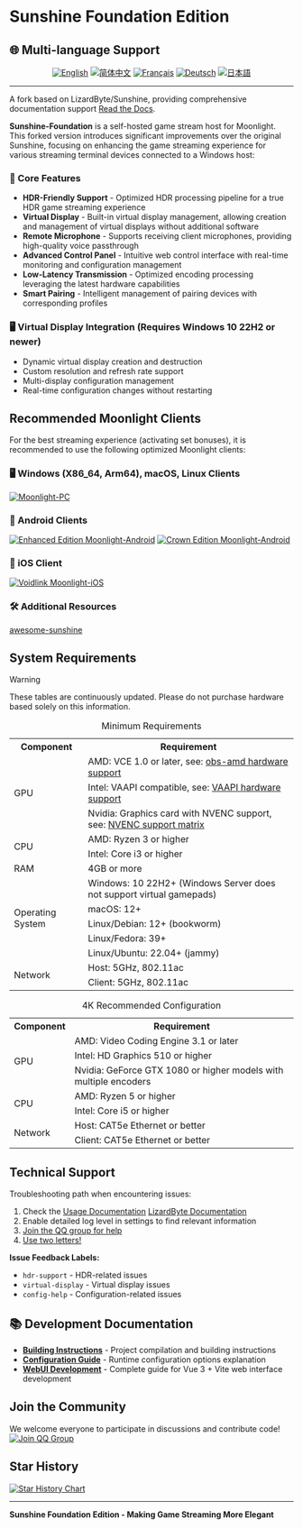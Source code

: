 # Sunshine Foundation Edition

## 🌐 Multi-language Support

<div align="center">

[![English](https://img.shields.io/badge/English-README.en.md-blue?style=for-the-badge)](README.en.md)
[![简体中文](https://img.shields.io/badge/简体中文-README.zh--CN.md-red?style=for-the-badge)](README.md)
[![Français](https://img.shields.io/badge/Français-README.fr.md-green?style=for-the-badge)](README.fr.md)
[![Deutsch](https://img.shields.io/badge/Deutsch-README.de.md-yellow?style=for-the-badge)](README.de.md)
[![日本語](https://img.shields.io/badge/日本語-README.ja.md-purple?style=for-the-badge)](README.ja.md)

</div>

---

A fork based on LizardByte/Sunshine, providing comprehensive documentation support [Read the Docs](https://docs.qq.com/aio/DSGdQc3htbFJjSFdO?p=YTpMj5JNNdB5hEKJhhqlSB).

**Sunshine-Foundation** is a self-hosted game stream host for Moonlight. This forked version introduces significant improvements over the original Sunshine, focusing on enhancing the game streaming experience for various streaming terminal devices connected to a Windows host:

### 🌟 Core Features
- **HDR-Friendly Support** - Optimized HDR processing pipeline for a true HDR game streaming experience
- **Virtual Display** - Built-in virtual display management, allowing creation and management of virtual displays without additional software
- **Remote Microphone** - Supports receiving client microphones, providing high-quality voice passthrough
- **Advanced Control Panel** - Intuitive web control interface with real-time monitoring and configuration management
- **Low-Latency Transmission** - Optimized encoding processing leveraging the latest hardware capabilities
- **Smart Pairing** - Intelligent management of pairing devices with corresponding profiles

### 🖥️ Virtual Display Integration (Requires Windows 10 22H2 or newer)
- Dynamic virtual display creation and destruction
- Custom resolution and refresh rate support
- Multi-display configuration management
- Real-time configuration changes without restarting

## Recommended Moonlight Clients

For the best streaming experience (activating set bonuses), it is recommended to use the following optimized Moonlight clients:

### 🖥️ Windows (X86_64, Arm64), macOS, Linux Clients
[![Moonlight-PC](https://img.shields.io/badge/Moonlight-PC-red?style=for-the-badge&logo=windows)](https://github.com/qiin2333/moonlight-qt)

### 📱 Android Clients
[![Enhanced Edition Moonlight-Android](https://img.shields.io/badge/Enhanced_Edition-Moonlight--Android-green?style=for-the-badge&logo=android)](https://github.com/qiin2333/moonlight-android/releases/tag/shortcut)
[![Crown Edition Moonlight-Android](https://img.shields.io/badge/Crown_Edition-Moonlight--Android-blue?style=for-the-badge&logo=android)](https://github.com/WACrown/moonlight-android)

### 📱 iOS Client
[![Voidlink Moonlight-iOS](https://img.shields.io/badge/Voidlink-Moonlight--iOS-lightgrey?style=for-the-badge&logo=apple)](https://github.com/The-Fried-Fish/VoidLink)

### 🛠️ Additional Resources
[awesome-sunshine](https://github.com/LizardByte/awesome-sunshine)

## System Requirements

> [!WARNING]
> These tables are continuously updated. Please do not purchase hardware based solely on this information.

<table>
    <caption id="minimum_requirements">Minimum Requirements</caption>
    <tr>
        <th>Component</th>
        <th>Requirement</th>
    </tr>
    <tr>
        <td rowspan="3">GPU</td>
        <td>AMD: VCE 1.0 or later, see: <a href="https://github.com/obsproject/obs-amd-encoder/wiki/Hardware-Support">obs-amd hardware support</a></td>
    </tr>
    <tr>
        <td>Intel: VAAPI compatible, see: <a href="https://www.intel.com/content/www/us/en/developer/articles/technical/linuxmedia-vaapi.html">VAAPI hardware support</a></td>
    </tr>
    <tr>
        <td>Nvidia: Graphics card with NVENC support, see: <a href="https://developer.nvidia.com/video-encode-and-decode-gpu-support-matrix-new">NVENC support matrix</a></td>
    </tr>
    <tr>
        <td rowspan="2">CPU</td>
        <td>AMD: Ryzen 3 or higher</td>
    </tr>
    <tr>
        <td>Intel: Core i3 or higher</td>
    </tr>
    <tr>
        <td>RAM</td>
        <td>4GB or more</td>
    </tr>
    <tr>
        <td rowspan="5">Operating System</td>
        <td>Windows: 10 22H2+ (Windows Server does not support virtual gamepads)</td>
    </tr>
    <tr>
        <td>macOS: 12+</td>
    </tr>
    <tr>
        <td>Linux/Debian: 12+ (bookworm)</td>
    </tr>
    <tr>
        <td>Linux/Fedora: 39+</td>
    </tr>
    <tr>
        <td>Linux/Ubuntu: 22.04+ (jammy)</td>
    </tr>
    <tr>
        <td rowspan="2">Network</td>
        <td>Host: 5GHz, 802.11ac</td>
    </tr>
    <tr>
        <td>Client: 5GHz, 802.11ac</td>
    </tr>
</table>

<table>
    <caption id="4k_suggestions">4K Recommended Configuration</caption>
    <tr>
        <th>Component</th>
        <th>Requirement</th>
    </tr>
    <tr>
        <td rowspan="3">GPU</td>
        <td>AMD: Video Coding Engine 3.1 or later</td>
    </tr>
    <tr>
        <td>Intel: HD Graphics 510 or higher</td>
    </tr>
    <tr>
        <td>Nvidia: GeForce GTX 1080 or higher models with multiple encoders</td>
    </tr>
    <tr>
        <td rowspan="2">CPU</td>
        <td>AMD: Ryzen 5 or higher</td>
    </tr>
    <tr>
        <td>Intel: Core i5 or higher</td>
    </tr>
    <tr>
        <td rowspan="2">Network</td>
        <td>Host: CAT5e Ethernet or better</td>
    </tr>
    <tr>
        <td>Client: CAT5e Ethernet or better</td>
    </tr>
</table>

## Technical Support

Troubleshooting path when encountering issues:
1. Check the [Usage Documentation](https://docs.qq.com/aio/DSGdQc3htbFJjSFdO?p=YTpMj5JNNdB5hEKJhhqlSB) [LizardByte Documentation](https://docs.lizardbyte.dev/projects/sunshine/latest/)
2. Enable detailed log level in settings to find relevant information
3. [Join the QQ group for help](https://qm.qq.com/cgi-bin/qm/qr?k=5qnkzSaLIrIaU4FvumftZH_6Hg7fUuLD&jump_from=webapi)
4. [Use two letters!](https://uuyc.163.com/)

**Issue Feedback Labels:**
- `hdr-support` - HDR-related issues
- `virtual-display` - Virtual display issues
- `config-help` - Configuration-related issues

## 📚 Development Documentation

- **[Building Instructions](docs/building.md)** - Project compilation and building instructions
- **[Configuration Guide](docs/configuration.md)** - Runtime configuration options explanation
- **[WebUI Development](docs/WEBUI_DEVELOPMENT.md)** - Complete guide for Vue 3 + Vite web interface development

## Join the Community

We welcome everyone to participate in discussions and contribute code!
[![Join QQ Group](https://pub.idqqimg.com/wpa/images/group.png 'Join QQ Group')](https://qm.qq.com/cgi-bin/qm/qr?k=WC2PSZ3Q6Hk6j8U_DG9S7522GPtItk0m&jump_from=webapi&authKey=zVDLFrS83s/0Xg3hMbkMeAqI7xoHXaM3sxZIF/u9JW7qO/D8xd0npytVBC2lOS+z)

## Star History

[![Star History Chart](https://api.star-history.com/svg?repos=qiin2333/Sunshine-Foundation&type=Date)](https://www.star-history.com/#qiin2333/Sunshine-Foundation&Date)

---

**Sunshine Foundation Edition - Making Game Streaming More Elegant**
```